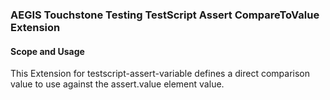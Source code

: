 ### AEGIS Touchstone Testing TestScript Assert CompareToValue Extension


#### Scope and Usage

This Extension for testscript-assert-variable defines a direct comparison value to use against the assert.value element value.